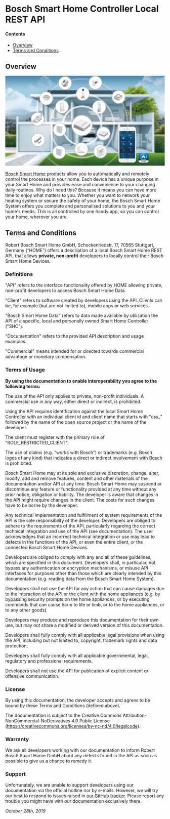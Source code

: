 # Bosch Smart Home Controller Local REST API

#### Contents

- [Overview](#overview)
- [Terms and Conditions](#terms-and-conditions)


## Overview

<img src="images/bosch_smart_home.jpg"/>

[Bosch Smart Home](https://www.bosch-smarthome.com/) products allow you to automatically and remotely control the processes in your home. Each device has a unique purpose in your Smart Home and provides ease and convenience to your changing daily routines. Why do I need this? Because it means you can have more time to enjoy what matters to you. Whether you want to network your heating system or secure the safety of your home, the Bosch Smart Home System offers you complete and personalised solutions to you and your home's needs. This is all controlled by one handy app, so you can control your home, wherever you are. 


## Terms and Conditions
Robert Bosch Smart Home GmbH, Schockenriedstr. 17, 70565 Stuttgart, Germany (“HOME”) offers a description of a local Bosch Smart Home REST API, that allows **private, non-profit** developers to locally control their Bosch Smart Home Devices.


### Definitions
"API" refers to the interface functionality offered by HOME allowing private, non-profit developers to access Bosch Smart Home Data. 

"Client" refers to software created by developers using the API. Clients can be, for example (but are not limited to), mobile apps or web services.

"Bosch Smart Home Data" refers to data made available by utilization the API of a specific, local and personally owned Smart Home Controller ("SHC").

"Documentation" refers to the provided API description and usage examples.

"Commercial" means intended for or directed towards commercial advantage or monetary compensation. 


### Terms of Usage

**By using the documentation to enable interoperability you agree to the following terms:**

The use of the API only applies to private, non-profit individuals. A commercial use in any way, either direct or indirect, is prohibited.

Using the API requires identification against the local Smart Home Controller with an individual client id and client name that starts with "oss_" followed by the name of the open source project or the name of the developer.

The client must register with the primary role of "ROLE_RESTRICTED_CLIENT".

The use of claims (e.g. “works with Bosch”) or trademarks (e.g. Bosch logos of any kind) that indicates a direct or indirect involvement with Bosch is prohibited. 

Bosch Smart Home may at its sole and exclusive discretion, change, alter, modify, add and remove features, content and other materials of the documentation and/or API at any time. Bosch Smart Home may suspend or discontinue any feature or functionality provided at any time without any prior notice, obligation or liability. The developer is aware that changes in the API might require changes in the client. The costs for such changes have to be borne by the developer.

Any technical implementation and fulfillment of system requirements of the API is the sole responsibility of the developer. Developers are obliged to adhere to the requirements of the API, particularly regarding the correct technical integration and use of the API (see documentation). The user acknowledges that an incorrect technical integration or use may lead to defects in the functions of the API, or even the entire client, or the connected Bosch Smart Home Devices.

Developers are obliged to comply with any and all of these guidelines, which are specified in this document. Developers shall, in particular, not bypass any authentication or encryption mechanisms, or misuse API interfaces for purposes other than those which are clearly intended by this documentation (e.g. reading data from the Bosch Smart Home System). 

Developers shall not use the API for any action that can cause damages due to the interaction of the API or the client with the home appliances (e.g. by bypassing security prompts on the home appliances, or by executing commands that can cause harm to life or limb, or to the home appliances, or to any other goods).

Developers may produce and reproduce this documentation for their own use, but may not share a modified or derived version of this documentation.

Developers shall fully comply with all applicable legal provisions when using the API, including but not limited to, copyright, trademark rights and data protection.

Developers shall fully comply with all applicable governmental, legal, regulatory and professional requirements.

Developers shall not use the API for publication of explicit content or offensive communication.


### License
By using this documentation, the developer accepts and agrees to be bound by these Terms and Conditions (defined above). 

The documentation is subject to the Creative Commons Attribution-NonCommercial-NoDerivatives 4.0 Public License (https://creativecommons.org/licenses/by-nc-nd/4.0/legalcode).


### Warranty
We ask all developers working with our documentation to inform Robert Bosch Smart Home GmbH about any defects found in the API as soon as possible to give us a chance to remedy it.


### Support 
Unfortunately, we are unable to support developers using our documentation via the official hotline nor by e-mails. However, we will try our best to respond to issues raised in [our GitHub tracker](https://github.com/BoschSmartHome/bosch-shc-api-docs/issues). Please report any trouble you might have with our documentation exclusively there.


*October 28th, 2019*
